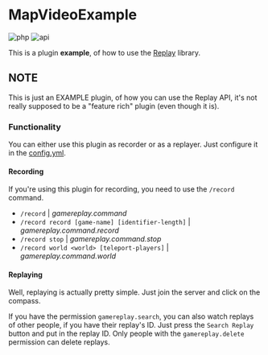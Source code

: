 # MapVideoExample

![php](https://img.shields.io/badge/php-8.1-informational)
![api](https://img.shields.io/badge/pocketmine-5.0-informational)

This is a plugin **example**, of how to use the [Replay](https://github.com/J1b1x/Replay) library.
## NOTE

This is just an EXAMPLE plugin, of how you can use the Replay API, it's not really supposed to be a "feature rich" plugin (even though it is). 

### Functionality
You can either use this plugin as recorder or as a replayer.
Just configure it in the [config.yml](https://github.com/J1b1x/ReplayExample/blob/main/resources/config.yml).

#### Recording
If you're using this plugin for recording, you need to use the ```/record``` command.

- ``/record`` | _gamereplay.command_
- ``/record record [game-name] [identifier-length]`` | _gamereplay.command.record_
- ``/record stop`` | _gamereplay.command.stop_
- ``/record world <world> [teleport-players]`` | _gamereplay.command.world_

#### Replaying
Well, replaying is actually pretty simple. Just join the server and click on the compass.

If you have the permission ``gamereplay.search``, you can also watch replays of other people, if you have their replay's ID. Just press the ``Search Replay`` button and put in the replay ID.
Only people with the ``gamereplay.delete`` permission can delete replays.
